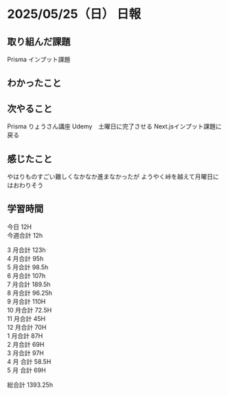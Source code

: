 # 2025/05/25（日） 日報

## 取り組んだ課題
Prisma インプット課題

## わかったこと


## 次やること
Prisma りょうさん講座 Udemy　土曜日に完了させる
Next.jsインプット課題に戻る

## 感じたこと
やはりものすごい難しくなかなか進まなかったが
ようやく峠を越えて月曜日にはおわりそう

## 学習時間

今日 12H
<br />
今週合計 12h
<br />

3 月合計 123h
<br />
4 月合計 95h
<br />
5 月合計 98.5h
<br />
6 月合計 107h
<br />
7 月合計 189.5h
<br />
8 月合計 96.25h
<br />
9 月合計 110H
<br />
10 月合計 72.5H
<br />
11 月合計 45H
<br />
12 月合計 70H
<br />
1 月合計 87H
<br />
2 月合計 69H
<br />
3 月合計 97H
<br />
4 月 合計 58.5H
<br />
5 月 合計 69H

総合計 1393.25h
